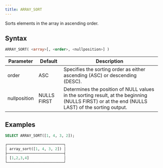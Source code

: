 ```yaml
---
title: ARRAY_SORT
---
```


Sorts elements in the array in ascending order.

## Syntax

```sql
ARRAY_SORT( <array>[, <order>, <nullposition>] )
```

| Parameter    | Default     | Description                                                                                                                                    |
|--------------|-------------|------------------------------------------------------------------------------------------------------------------------------------------------|
| order        | ASC         | Specifies the sorting order as either ascending (ASC) or descending (DESC).                                                                    |
| nullposition | NULLS FIRST | Determines the position of NULL values in the sorting result, at the beginning (NULLS FIRST) or at the end (NULLS LAST) of the sorting output. |

## Examples

```sql
SELECT ARRAY_SORT([1, 4, 3, 2]);

┌──────────────────────────┐
│ array_sort([1, 4, 3, 2]) │
├──────────────────────────┤
│ [1,2,3,4]                │
└──────────────────────────┘
```